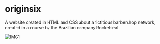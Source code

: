 # originsix
A website created in HTML and CSS about a fictitious barbershop network, created in a course by the Brazilian company Rocketseat

![IMG1](https://github.com/leonardosantosp/originsix/assets/92831269/92e89dc2-2b06-4847-8925-344e32cda7dd)
